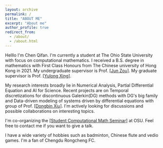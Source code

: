 ```yaml
---
layout: archive
permalink: /
title: "ABOUT ME"
excerpt: "About me"
author_profile: true
redirect_from: 
  - /about/
  - /about.html
---
```



Helllo I'm Chen Qifan. I'm currently a student at The Ohio State University with focus on computational mathematics. I received a B.S. degree in mathematics with First Class Honours from The Chinese university of Hong Kong in 2021. My undergraduate supervisor is Prof. [[Jun Zou]](https://www.math.cuhk.edu.hk/people/academic-staff/zou). My graduate supervisor is Prof. [[Yulong Xing]](https://people.math.osu.edu/xing.205/).

My research interests broadly lie in Numerical Analysis, Partial Differential Equation and AI for Science. Recent projects are on Temporal discretizations for discontinuous Galerkin(DG) methods with DG's big family and Data-driven modeling of systems driven by differential equations with group of Prof. [[Dongbin Xiu]](https://sites.google.com/view/dongbin-xiu). I'm actively looking for discussions and possible collaborations on interesting topics.

I'm co-organizing the [[Student Computational Math Seminar]](https://u.osu.edu/studentcomputationalmathseminar/) at OSU. Feel free to contact me if you want to give a talk.

I have a wide variety of hobbies such as badminton, Chinese flute and vedio games. I'm a fan of Chengdu Rongcheng FC. 
